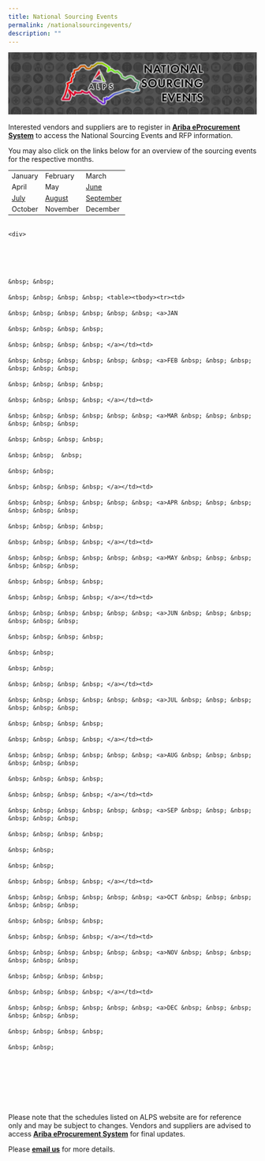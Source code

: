 ```yaml
---
title: National Sourcing Events
permalink: /nationalsourcingevents/
description: ""
---
```

![](/images/NATIONAL%20SOURCING%20EVENTS/national%20sourcing%20events.jpeg)


Interested vendors and suppliers are to register in&nbsp;[**Ariba eProcurement System**](https://www.ariba.com/)&nbsp;to access the National Sourcing Events and RFP information.  

You may also click on the links below for an overview of the sourcing events for the respective months.

|  | | |
|-----------|---|--
| January     | February     | March     |
| April     | May     |[June](/files/SOURCING%20EVENTS/june%202023.pdf)     |
|  [July](/files/SOURCING%20EVENTS/july%202023%20sourcing%20events.pdf) | [August](/files/SOURCING%20EVENTS/august%202023%20sourcing%20events.pdf)    | [September](/files/SOURCING%20EVENTS/sep%202023%20sourcing%20events.pdf)     |
| October     | November     | December     |



```

<div>

  



&nbsp; &nbsp; 

&nbsp; &nbsp; &nbsp; &nbsp; <table><tbody><tr><td>

&nbsp; &nbsp; &nbsp; &nbsp; &nbsp; &nbsp; <a>JAN

&nbsp; &nbsp; &nbsp; &nbsp; 

&nbsp; &nbsp; &nbsp; &nbsp; </a></td><td>

&nbsp; &nbsp; &nbsp; &nbsp; &nbsp; &nbsp; <a>FEB &nbsp; &nbsp; &nbsp; &nbsp; &nbsp; &nbsp;

&nbsp; &nbsp; &nbsp; &nbsp; 

&nbsp; &nbsp; &nbsp; &nbsp; </a></td><td>

&nbsp; &nbsp; &nbsp; &nbsp; &nbsp; &nbsp; <a>MAR &nbsp; &nbsp; &nbsp; &nbsp; &nbsp; &nbsp;

&nbsp; &nbsp; &nbsp; &nbsp; 

&nbsp; &nbsp;  &nbsp;

&nbsp; &nbsp; 

&nbsp; &nbsp; &nbsp; &nbsp; </a></td><td>

&nbsp; &nbsp; &nbsp; &nbsp; &nbsp; &nbsp; <a>APR &nbsp; &nbsp; &nbsp; &nbsp; &nbsp; &nbsp;

&nbsp; &nbsp; &nbsp; &nbsp; 

&nbsp; &nbsp; &nbsp; &nbsp; </a></td><td>

&nbsp; &nbsp; &nbsp; &nbsp; &nbsp; &nbsp; <a>MAY &nbsp; &nbsp; &nbsp; &nbsp; &nbsp; &nbsp;

&nbsp; &nbsp; &nbsp; &nbsp; 

&nbsp; &nbsp; &nbsp; &nbsp; </a></td><td>

&nbsp; &nbsp; &nbsp; &nbsp; &nbsp; &nbsp; <a>JUN &nbsp; &nbsp; &nbsp; &nbsp; &nbsp; &nbsp;

&nbsp; &nbsp; &nbsp; &nbsp; 

&nbsp; &nbsp; 

&nbsp; &nbsp; 

&nbsp; &nbsp; &nbsp; &nbsp; </a></td><td>

&nbsp; &nbsp; &nbsp; &nbsp; &nbsp; &nbsp; <a>JUL &nbsp; &nbsp; &nbsp; &nbsp; &nbsp; &nbsp;

&nbsp; &nbsp; &nbsp; &nbsp; 

&nbsp; &nbsp; &nbsp; &nbsp; </a></td><td>

&nbsp; &nbsp; &nbsp; &nbsp; &nbsp; &nbsp; <a>AUG &nbsp; &nbsp; &nbsp; &nbsp; &nbsp; &nbsp;

&nbsp; &nbsp; &nbsp; &nbsp; 

&nbsp; &nbsp; &nbsp; &nbsp; </a></td><td>

&nbsp; &nbsp; &nbsp; &nbsp; &nbsp; &nbsp; <a>SEP &nbsp; &nbsp; &nbsp; &nbsp; &nbsp; &nbsp;

&nbsp; &nbsp; &nbsp; &nbsp; 

&nbsp; &nbsp; 

&nbsp; &nbsp; 

&nbsp; &nbsp; &nbsp; &nbsp; </a></td><td>

&nbsp; &nbsp; &nbsp; &nbsp; &nbsp; &nbsp; <a>OCT &nbsp; &nbsp; &nbsp; &nbsp; &nbsp; &nbsp;

&nbsp; &nbsp; &nbsp; &nbsp; 

&nbsp; &nbsp; &nbsp; &nbsp; </a></td><td>

&nbsp; &nbsp; &nbsp; &nbsp; &nbsp; &nbsp; <a>NOV &nbsp; &nbsp; &nbsp; &nbsp; &nbsp; &nbsp;

&nbsp; &nbsp; &nbsp; &nbsp; 

&nbsp; &nbsp; &nbsp; &nbsp; </a></td><td>

&nbsp; &nbsp; &nbsp; &nbsp; &nbsp; &nbsp; <a>DEC &nbsp; &nbsp; &nbsp; &nbsp; &nbsp; &nbsp;

&nbsp; &nbsp; &nbsp; &nbsp; 

&nbsp; &nbsp; 



  




```

Please note that the schedules listed on ALPS website are for reference only and may be subject to changes. Vendors and suppliers are advised to access&nbsp;[**Ariba eProcurement System**](https://www.ariba.com/)&nbsp;for final updates.

Please&nbsp;[**email us**](mailto:alps_operations@alpshealthcare.com.sg)&nbsp;for more details.</a></td></tr></tbody></table></div>